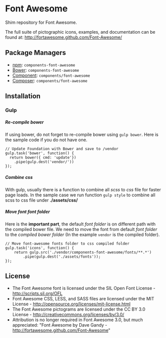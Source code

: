 Font Awesome
============

Shim repository for Font Awesome.

The full suite of pictographic icons, examples, and documentation can be found at:
http://fortawesome.github.com/Font-Awesome/


Package Managers
----------------

* [npm](http://npmjs.org): `components-font-awesome`
* [Bower](http://bower.io): `components-font-awesome`
* [Component](https://github.com/component/component): `components/font-awesome`
* [Composer](http://packagist.org/packages/components/font-awesome): `components/font-awesome`

Installation
------------
### Gulp

##### Re-compile bower
If using bower, do not forget to re-compile bower using `gulp bower`. Here is the sample code if you do not have one.

```
// Update Foundation with Bower and save to /vendor
gulp.task('bower', function() {
  return bower({ cmd: 'update'})
    .pipe(gulp.dest('vendor/'))
});
```
##### Combine css
With gulp, usually there is a function to combine all *scss* to *css* file for faster page loads.
In the sample case we run function `gulp style` to combine all scss to css file under **./assets/css/**

##### Move font font folder
Here is the **important part**, the default *font folder* is on different path with the compiled bower file. We need to move the font from default *font folder* to the *compiled bower folder* (In the example `vendor` is the compiled folder).

```
// Move font-awesome fonts folder to css compiled folder
gulp.task('icons', function() {
    return gulp.src('./vendor/components-font-awesome/fonts/**.*')
        .pipe(gulp.dest('./assets/fonts'));
});
```

License
-------

- The Font Awesome font is licensed under the SIL Open Font License - http://scripts.sil.org/OFL
- Font Awesome CSS, LESS, and SASS files are licensed under the MIT License - http://opensource.org/licenses/mit-license.html
- The Font Awesome pictograms are licensed under the CC BY 3.0 License - http://creativecommons.org/licenses/by/3.0/
- Attribution is no longer required in Font Awesome 3.0, but much appreciated: "Font Awesome by Dave Gandy - http://fortawesome.github.com/Font-Awesome"
